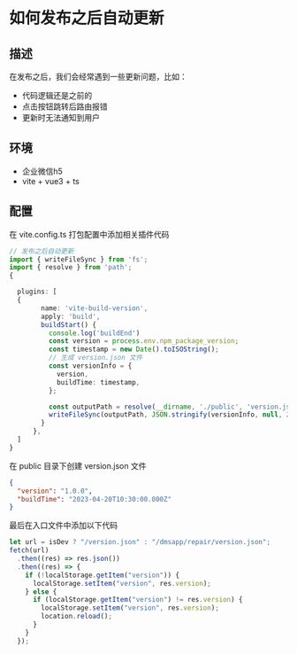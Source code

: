 # 如何发布之后自动更新

## 描述
在发布之后，我们会经常遇到一些更新问题，比如：
- 代码逻辑还是之前的
- 点击按钮跳转后路由报错
- 更新时无法通知到用户


## 环境
- 企业微信h5
- vite + vue3 + ts

## 配置
在 vite.config.ts 打包配置中添加相关插件代码
```ts
// 发布之后自动更新
import { writeFileSync } from 'fs';
import { resolve } from 'path';
{

  plugins: [
  {
        name: 'vite-build-version',
        apply: 'build',
        buildStart() {
          console.log('buildEnd')
          const version = process.env.npm_package_version;
          const timestamp = new Date().toISOString();
          // 生成 version.json 文件
          const versionInfo = {
            version,
            buildTime: timestamp,
          };

          const outputPath = resolve(__dirname, './public', 'version.json');
          writeFileSync(outputPath, JSON.stringify(versionInfo, null, 2));
        }
      },
  ]
}

```

在 public 目录下创建 version.json 文件
```json
{
  "version": "1.0.0",
  "buildTime": "2023-04-20T10:30:00.000Z"
}
```

最后在入口文件中添加以下代码
```ts
let url = isDev ? "/version.json" : "/dmsapp/repair/version.json";
fetch(url)
  .then((res) => res.json())
  .then((res) => {
    if (!localStorage.getItem("version")) {
      localStorage.setItem("version", res.version);
    } else {
      if (localStorage.getItem("version") != res.version) {
        localStorage.setItem("version", res.version);
        location.reload();
      }
    }
  });

```
